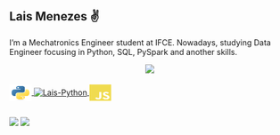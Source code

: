 ## Lais Menezes ✌
I’m a Mechatronics Engineer student at IFCE. Nowadays, studying Data Engineer focusing in Python, SQL, PySpark and another skills.
<div align="center">
  <a href="https://github.com/laismenezes-br">
  <img height="180em" src="https://github-readme-stats.vercel.app/api/top-langs/?username=laismenezes-br&layout=compact&langs_count=7&theme=gruvbox"/>
</div>
<div style="display: inline_block"><br>
  <img align="center" alt="Lais-Python" height="30" width="40" src="https://raw.githubusercontent.com/devicons/devicon/master/icons/python/python-original.svg">
  <img align="center" alt="Lais-Python" height="30" width="40" src="https://cdn.jsdelivr.net/gh/devicons/devicon/icons/jupyter/jupyter-original-wordmark.svg" />
  <img align="center" alt="Lais-Js" height="30" width="40" src="https://raw.githubusercontent.com/devicons/devicon/master/icons/javascript/javascript-plain.svg">
</div>
  
  ##
  
<div> 
  <a href = "mailto:lais.menezes1997@gmail.com"><img src="https://img.shields.io/badge/-Gmail-%23333?style=for-the-badge&logo=gmail&logoColor=white" target="_blank"></a>
  <a href="https://www.linkedin.com/in/lais-menezes-03533a150/" target="_blank"><img src="https://img.shields.io/badge/-LinkedIn-%230077B5?style=for-the-badge&logo=linkedin&logoColor=white" target="_blank"></a> 
  
</div>
